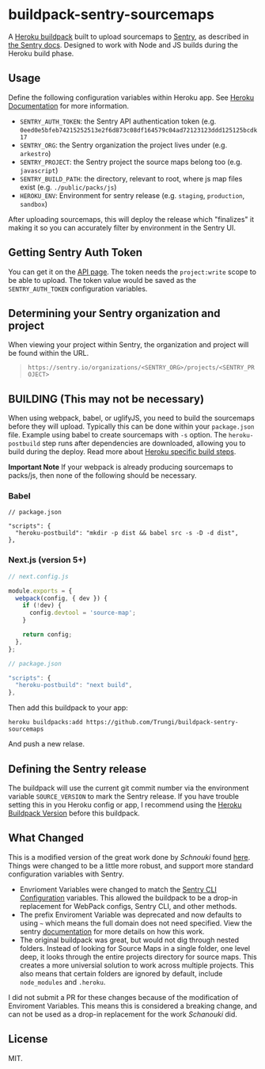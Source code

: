 # buildpack-sentry-sourcemaps

A [Heroku buildpack][] built to upload sourcemaps to [Sentry][], as described in [the Sentry docs][docs]. Designed to work with Node and JS builds during the Heroku build phase.

## Usage

Define the following configuration variables within Heroku app. See [Heroku Documentation](https://devcenter.heroku.com/articles/config-vars) for more information.

- `SENTRY_AUTH_TOKEN`: the Sentry API authentication token (e.g. `0eed0e5bfeb74215252513e2f6d873c08df164579c04ad72123123ddd125125bcdk17`
- `SENTRY_ORG`: the Sentry organization the project lives under (e.g. `arkestro`)
- `SENTRY_PROJECT`: the Sentry project the source maps belong too (e.g. `javascript`)
- `SENTRY_BUILD_PATH`: the directory, relevant to root, where js map files exist (e.g. `./public/packs/js`)
- `HEROKU_ENV`: Environment for sentry release (e.g. `staging`, `production`, `sandbox`)

After uploading sourcemaps, this will deploy the release which "finalizes" it making it so you can accurately filter by environment in the Sentry UI.

## Getting Sentry Auth Token

You can get it on the [API page][]. The token needs the `project:write` scope to be able to upload. The token value would be saved as the `SENTRY_AUTH_TOKEN` configuration variables.

## Determining your Sentry organization and project

When viewing your project within Sentry, the organization and project will be found within the URL.

> `https://sentry.io/organizations/<SENTRY_ORG>/projects/<SENTRY_PROJECT>`

## BUILDING (This may not be necessary)

When using webpack, babel, or uglifyJS, you need to build the sourcemaps before they will upload. Typically this can be done within your `package.json` file. Example using babel to create sourcemaps with `-s` option. The `heroku-postbuild` step runs after dependencies are downloaded, allowing you to build during the deploy. Read more about [Heroku specific build steps](https://devcenter.heroku.com/articles/nodejs-support#heroku-specific-build-steps).

**Important Note**
If your webpack is already producing sourcemaps to packs/js, then none of the following should be necessary.

### Babel

```
// package.json

"scripts": {
  "heroku-postbuild": "mkdir -p dist && babel src -s -D -d dist",
},
```

### Next.js (version 5+)

```js
// next.config.js

module.exports = {
  webpack(config, { dev }) {
    if (!dev) {
      config.devtool = 'source-map';
    }

    return config;
  },
};
```

```js
// package.json

"scripts": {
  "heroku-postbuild": "next build",
},
```

Then add this buildpack to your app:

    heroku buildpacks:add https://github.com/Trungi/buildpack-sentry-sourcemaps

And push a new relase.

## Defining the Sentry release

The buildpack will use the current git commit number via the environment variable `SOURCE_VERSION` to mark the Sentry release. If you have trouble setting this in you Heroku config or app, I recommend using the [Heroku Buildpack Version](https://github.com/ianpurvis/heroku-buildpack-version) before this buildpack.

## What Changed

This is a modified version of the great work done by *Schnouki* found [here](https://github.com/Schnouki/buildpack-sentry-sourcemaps). Things were changed to be a little more robust, and support more standard configuration variables with Sentry.

- Envrioment Variables were changed to match the [Sentry CLI Configuration](https://docs.sentry.io/learn/cli/configuration/) variables. This allowed the buildpack to be a drop-in replacement for WebPack configs, Sentry CLI, and other methods.
- The prefix Enviroment Variable was deprecated and now defaults to using `~` which means the full domain does not need specified. View the sentry [documentation][docs] for more details on how this work.
- The original buildpack was great, but would not dig through nested folders. Instead of looking for Source Maps in a single folder, one level deep, it looks through the entire projects directory for source maps. This creates a more universial solution to work across multiple projects. This also means that certain folders are ignored by default, include `node_modules` and `.heroku`.

I did not submit a PR for these changes because of the modification of Enviroment Variables. This means this is considered a breaking change, and can not be used as a drop-in replacement for the work *Schanouki* did.

## License

MIT.


[Heroku buildpack]: https://devcenter.heroku.com/articles/buildpacks
[Sentry]: https://sentry.io/
[docs]: https://docs.sentry.io/clients/javascript/sourcemaps/
[API page]: https://sentry.io/api/
